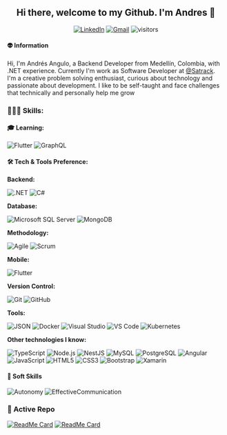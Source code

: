 <div align="center">

##  Hi there, welcome to my Github. I'm Andres 👋
  
  [![LinkedIn](https://img.shields.io/static/v1?style=for-the-badge&message=LinkedIn&color=0A66C2&logo=LinkedIn&logoColor=FFFFFF&label=)](https://www.linkedin.com/in/andresanhi/)
  [![Gmail](https://img.shields.io/static/v1?style=for-the-badge&message=andresanhi@gmail.com&color=EA4335&logo=Gmail&logoColor=FFFFFF&label=)](mailto:andresanhi@gmail.com)
  ![visitors](https://visitor-badge.laobi.icu/badge?page_id=**andresanhi**)
  
</div>  
<div>

#### 👽 Information

Hi, I'm Andrés Angulo, a Backend Developer from Medellín, Colombia, with .NET experience. Currently I'm work as Software Developer at [@Satrack](https://www.satrack.com). I'm a creative problem solving enthusiast, curious about technology and passionate about development. I like to be self-taught and face challenges that technically and personally help me grow 

### 👨🏻‍💻 Skills:

#### 🎓 Learning:
![Flutter](https://img.shields.io/static/v1?style=for-the-badge&message=Flutter&color=02569B&logo=Flutter&logoColor=FFFFFF&label=) ![GraphQL](https://img.shields.io/static/v1?style=for-the-badge&message=GraphQL&color=E10098&logo=GraphQL&logoColor=FFFFFF&label=)
#### 🛠️ Tech & Tools Preference:
**Backend:**

  ![.NET](https://img.shields.io/static/v1?style=for-the-badge&message=.NET&color=512BD4&logo=.NET&logoColor=FFFFFF&label=) ![C#](https://img.shields.io/static/v1?style=for-the-badge&message=CSHARP&color=512BD4&logo=c-sharp&logoColor=FFFFFF&label=) 

**Database:** 

  ![Microsoft SQL Server](https://img.shields.io/static/v1?style=for-the-badge&message=Microsoft+SQL+Server&color=CC2927&logo=Microsoft+SQL+Server&logoColor=FFFFFF&label=) ![MongoDB](https://img.shields.io/static/v1?style=for-the-badge&message=MongoDB&color=47A248&logo=MongoDB&logoColor=FFFFFF&label=)

**Methodology:** 

  ![Agile](https://img.shields.io/static/v1?style=for-the-badge&message=Agile&color=blue&logo=Scrum&logoColor=FFFFFF&label=) ![Scrum](https://img.shields.io/static/v1?style=for-the-badge&message=Scrum&color=009FDA&logo=Scrum&logoColor=FFFFFF&label=)

**Mobile:**

  ![Flutter](https://img.shields.io/static/v1?style=for-the-badge&message=Flutter&color=02569B&logo=Flutter&logoColor=FFFFFF&label=)

**Version Control:**

  ![Git](https://img.shields.io/static/v1?style=for-the-badge&message=Git&color=F05032&logo=Git&logoColor=FFFFFF&label=) ![GitHub](https://img.shields.io/static/v1?style=for-the-badge&message=GitHub&color=181717&logo=GitHub&logoColor=FFFFFF&label=)

**Tools:**

  ![JSON](https://img.shields.io/static/v1?style=for-the-badge&message=JSON&color=000000&logo=JSON&logoColor=FFFFFF&label=) ![Docker](https://img.shields.io/static/v1?style=for-the-badge&message=Docker&color=2496ED&logo=Docker&logoColor=FFFFFF&label=) ![Visual Studio](https://img.shields.io/static/v1?style=for-the-badge&message=Visual+Studio&color=5C2D91&logo=Visual+Studio&logoColor=FFFFFF&label=) ![VS Code](https://img.shields.io/static/v1?style=for-the-badge&message=VS+Code&color=007ACC&logo=Visual+Studio+Code&logoColor=FFFFFF&label=) ![Kubernetes](https://img.shields.io/static/v1?style=for-the-badge&message=Kubernetes&color=326CE5&logo=Kubernetes&logoColor=FFFFFF&label=) 

**Other technologies I know:**

  ![TypeScript](https://img.shields.io/static/v1?style=for-the-badge&message=TypeScript&color=3178C6&logo=TypeScript&logoColor=FFFFFF&label=) ![Node.js](https://img.shields.io/static/v1?style=for-the-badge&message=Node.js&color=339933&logo=Node.js&logoColor=FFFFFF&label=) ![NestJS](https://img.shields.io/static/v1?style=for-the-badge&message=NestJS&color=E0234E&logo=NestJS&logoColor=FFFFFF&label=) ![MySQL](https://img.shields.io/static/v1?style=for-the-badge&message=MySQL&color=4479A1&logo=MySQL&logoColor=FFFFFF&label=) ![PostgreSQL](https://img.shields.io/static/v1?style=for-the-badge&message=PostgreSQL&color=4169E1&logo=PostgreSQL&logoColor=FFFFFF&label=) ![Angular](https://img.shields.io/static/v1?style=for-the-badge&message=Angular&color=DD0031&logo=Angular&logoColor=FFFFFF&label=) ![JavaScript](https://img.shields.io/static/v1?style=for-the-badge&message=JavaScript&color=222222&logo=JavaScript&logoColor=F7DF1E&label=) ![HTML5](https://img.shields.io/static/v1?style=for-the-badge&message=HTML5&color=E34F26&logo=HTML5&logoColor=FFFFFF&label=) ![CSS3](https://img.shields.io/static/v1?style=for-the-badge&message=CSS3&color=1572B6&logo=CSS3&logoColor=FFFFFF&label=) ![Bootstrap](https://img.shields.io/static/v1?style=for-the-badge&message=Bootstrap&color=7952B3&logo=Bootstrap&logoColor=FFFFFF&label=) ![Xamarin](https://img.shields.io/static/v1?style=for-the-badge&message=Xamarin&color=3498DB&logo=Xamarin&logoColor=FFFFFF&label=)
#### 🔭 Soft Skills
![Autonomy](https://img.shields.io/static/v1?style=for-the-badge&message=Autonomy&color=222222&logo=Hack+The+Box&logoColor=9FEF00&label=) ![EffectiveCommunication](https://img.shields.io/static/v1?style=for-the-badge&message=Effective+Communication&color=222222&logo=Hack+The+Box&logoColor=9FEF00&label=)
### 👀 Active Repo
[![ReadMe Card](https://github-readme-stats.vercel.app/api/pin/?username=andresanhi&repo=team-intl-insurance-team&theme=radical "Team-Insurance")](https://github.com/andresanhi/bookstore-api-nodejs)
[![ReadMe Card](https://github-readme-stats.vercel.app/api/pin/?username=andresanhi&repo=Programming-paradigms-csharp&theme=highcontrast "Programming-Paradigms")](https://github.com/andresanhi/programming-paradigms-csharp)
</div>

<!--
**andresanhi/andresanhi** is a ✨ _special_ ✨ repository because its `README.md` (this file) appears on your GitHub profile.

Here are some ideas to get you started:

- 🔭 I’m currently working on ...
- 🌱 I’m currently learning ...
- 👯 I’m looking to collaborate on ...
- 🤔 I’m looking for help with ...
- 💬 Ask me about ...
- 📫 How to reach me: ...
- 😄 Pronouns: ...
- ⚡ Fun fact: ...
-->
